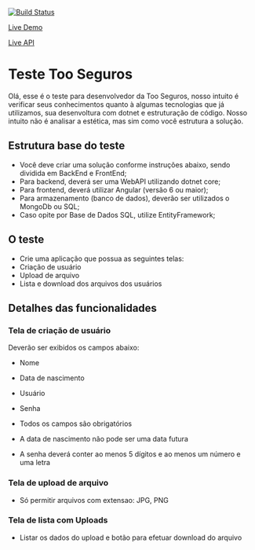 [![Build Status](https://programad.visualstudio.com/testetoo/_apis/build/status/programad.testetoo?branchName=master)](https://programad.visualstudio.com/testetoo/_build/latest?definitionId=19?branchName=master)

[Live Demo](https://testetoo.azurewebsites.net)

[Live API](https://testetooapi.azurewebsites.net/api/usuario)

# Teste Too Seguros

Olá, esse é o teste para desenvolvedor da Too Seguros, nosso intuito é verificar seus conhecimentos quanto à algumas tecnologias que já utilizamos, sua desenvoltura com dotnet e estruturação de código. Nosso intuito não é analisar a estética, mas sim como você estrutura a solução.

## Estrutura base do teste

*   Você deve criar uma solução conforme instruções abaixo, sendo dividida em BackEnd e FrontEnd;
*   Para backend, deverá ser uma WebAPI utilizando dotnet core;
*   Para frontend, deverá utilizar Angular (versão 6 ou maior);
*   Para armazenamento (banco de dados), deverão ser utilizados o MongoDb ou SQL;
*   Caso opite por Base de Dados SQL, utilize EntityFramework;

## O teste

*   Crie uma aplicação que possua as seguintes telas:
*   Criação de usuário
*   Upload de arquivo
*   Lista e download dos arquivos dos usuários

## Detalhes das funcionalidades

### Tela de criação de usuário

Deverão ser exibidos os campos abaixo:

*   Nome
*   Data de nascimento
*   Usuário
*   Senha

*   Todos os campos são obrigatórios
*   A data de nascimento não pode ser uma data futura
*   A senha deverá conter ao menos 5 dígitos e ao menos um número e uma letra

### Tela de upload de arquivo

*   Só permitir arquivos com extensao: JPG, PNG

### Tela de lista com Uploads

*   Listar os dados do upload e botão para efetuar download do arquivo
